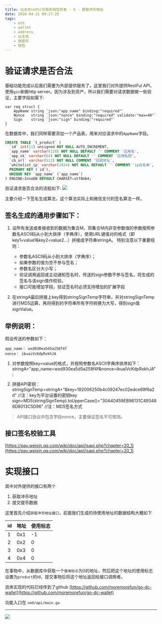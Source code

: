 ```yaml
---
title: 以太坊(eth)交易所钱包开发 - 5 - 获取冲币地址
date: 2020-04-21 09:17:25
tags:
    - eth
    - wallet
    - address
    - 以太坊
    - 收提币
    - 钱包
---
```

# 验证请求是否合法

基础功能完成以后我们需要为外部提供服务了。这里我们对外提供RestFul API，使用`gin`来做http server。因为涉及到资产，所以我们需要对请求数据做一些验证，主要字段如需下:
```golang
var req struct {
    AppName string `json:"app_name" binding:"required"`
    Nonce   string `json:"nonce" binding:"required" validate:"max=40"`
    Sign    string `json:"sign" binding:"required"`
}
```
在数据库中，我们同样需要添加一个产品表，用来对应请求中的`AppName`字段。
```sql
CREATE TABLE `t_product` (
  `id` int(11) unsigned NOT NULL AUTO_INCREMENT,
  `app_name` varchar(128) NOT NULL DEFAULT '' COMMENT '应用名',
  `app_sk` varchar(64) NOT NULL DEFAULT '' COMMENT '应用私钥',
  `cb_url` varchar(512) NOT NULL COMMENT '回调地址',
  `whitelist_ip` varchar(1024) NOT NULL DEFAULT '' COMMENT 'ip白名单',
  PRIMARY KEY (`id`),
  UNIQUE KEY `app_name` (`app_name`)
) ENGINE=InnoDB DEFAULT CHARSET=utf8mb4;
```
<!-- more -->
验证请求是否合法的流程如下:
![](/images/eth-wallet-api-address/api-check.png)

主要介绍一下签名生成算法，这个算法实际上和微信支付的签名算法一样。

## 签名生成的通用步骤如下：

1. 设所有发送或者接收到的数据为集合M，将集合M内非空参数值的参数按照参数名ASCII码从小到大排序（字典序），使用URL键值对的格式（即key1=value1&key2=value2…）拼接成字符串stringA。
特别注意以下重要规则：
   * 参数名ASCII码从小到大排序（字典序）；
   * 如果参数的值为空不参与签名；
   * 参数名区分大小写；
   * 验证调用返回或主动通知签名时，传送的sign参数不参与签名，将生成的签名与该sign值作校验。
   * 接口可能增加字段，验证签名时必须支持增加的扩展字段

2. 在stringA最后拼接上key得到stringSignTemp字符串，并对stringSignTemp进行MD5运算，再将得到的字符串所有字符转换为大写，得到sign值signValue。

## 举例说明：

假设传送的参数如下：
```
app_name： wxd930ea5d5a258f4f
nonce： ibuaiVcKdpRxkhJA
```
1. 对参数按照key=value的格式，并按照参数名ASCII字典序排序如下：
stringA="app_name=wxd930ea5d5a258f4f&nonce=ibuaiVcKdpRxkhJA";

2. 拼接API密钥：
stringSignTemp=stringA+"&key=192006250b4c09247ec02edce69f6a2d" //注：key为平台设置的密钥key
sign=MD5(stringSignTemp).toUpperCase()="30A40459EB96131C493486D8013C5D96" //注：MD5签名方式

> API接口协议中包含字段nonce，主要保证签名不可预测。

## 接口签名校验工具
[https://pay.weixin.qq.com/wiki/doc/api/jsapi.php?chapter=20_1](https://pay.weixin.qq.com/wiki/doc/api/jsapi.php?chapter=20_1)

# 实现接口
其中对外提供的接口有两个
1. 获取冲币地址
2. 提交提币数据

这里首先介绍`获取冲币地址接口`，前面我们生成的待使用地址的数据结构大概如下

| id  | 地址 | 使用标志 |
| --- | ---- | -------- |
| 1   | 0x1  | -1       |
| 2   | 0x2  | 0        |
| 3   | 0x3  | 0        |
| 4   | 0x4  | 0        |

在事物中，从数据库中获取一个`使用标示`为0的地址，然后把这个地址的使用标志设置为`product`的id，提交事物后将这个地址返回给接口调用者。

具体实现的代码已经传到了github [https://github.com/moremorefun/go-dc-wallet](https://github.com/moremorefun/go-dc-wallet)

功能入口在 `cmd/api/main.go` 

***

![](/images/mp-qr-search-v2.png)